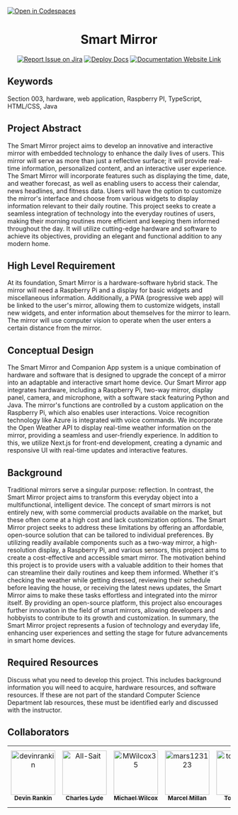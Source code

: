 [![Open in Codespaces](https://classroom.github.com/assets/launch-codespace-7f7980b617ed060a017424585567c406b6ee15c891e84e1186181d67ecf80aa0.svg)](https://classroom.github.com/open-in-codespaces?assignment_repo_id=11815935)
<div align="center">

# Smart Mirror
[![Report Issue on Jira](https://img.shields.io/badge/Report%20Issues-Jira-0052CC?style=flat&logo=jira-software)](https://temple-cis-projects-in-cs.atlassian.net/jira/software/c/projects/SM/issues)
[![Deploy Docs](https://github.com/ApplebaumIan/tu-cis-4398-docs-template/actions/workflows/deploy.yml/badge.svg)](https://github.com/ApplebaumIan/tu-cis-4398-docs-template/actions/workflows/deploy.yml)
[![Documentation Website Link](https://img.shields.io/badge/-Documentation%20Website-brightgreen)](https://capstone-projects-2023-fall.github.io/project-smart-mirror/)


</div>


## Keywords

Section 003, hardware, web application, Raspberry PI, TypeScript, HTML/CSS, Java

## Project Abstract

The Smart Mirror project aims to develop an innovative and interactive mirror with embedded technology to enhance the daily lives of users. This mirror will serve as more than just a reflective surface; it will provide real-time information, personalized content, and an interactive user experience.
The Smart Mirror will incorporate features such as displaying the time, date, and weather forecast, as well as enabling users to access their calendar, news headlines, and fitness data. Users will have the option to customize the mirror's interface and choose from various widgets to display information relevant to their daily routine.
This project seeks to create a seamless integration of technology into the everyday routines of users, making their morning routines more efficient and keeping them informed throughout the day. It will utilize cutting-edge hardware and software to achieve its objectives, providing an elegant and functional addition to any modern home.

## High Level Requirement

At its foundation, Smart Mirror is a hardware-software hybrid stack. The mirror will need a Raspberry Pi and a display for basic widgets and miscellaneous information. Additionally, a PWA (progressive web app) will be linked to the user's mirror, allowing them to customize widgets, install new widgets, and enter information about themselves for the mirror to learn. The mirror will use computer vision to operate when the user enters a certain distance from the mirror. 

## Conceptual Design
The Smart Mirror and Companion App system is a unique combination of hardware and software that is designed to upgrade the concept of a mirror into an adaptable and interactive smart home device. Our Smart Mirror app integrates hardware, including a Raspberry Pi, two-way mirror, display panel, camera, and microphone, 
with a software stack featuring Python and Java. The mirror's functions are controlled by a custom application on the Raspberry Pi, 
which also enables user interactions. Voice recognition technology like Azure is integrated with voice commands. We incorporate the Open 
Weather API to display real-time weather information on the mirror, providing a seamless and user-friendly experience. In addition to this, 
we utilize Next.js for front-end development, creating a dynamic and responsive UI with real-time updates and interactive features.

## Background

Traditional mirrors serve a singular purpose: reflection. In contrast, the Smart Mirror project aims to transform this everyday object into a multifunctional, intelligent device. The concept of smart mirrors is not entirely new, with some commercial products available on the market, but these often come at a high cost and lack customization options.
The Smart Mirror project seeks to address these limitations by offering an affordable, open-source solution that can be tailored to individual preferences. By utilizing readily available components such as a two-way mirror, a high-resolution display, a Raspberry Pi, and various sensors, this project aims to create a cost-effective and accessible smart mirror.
The motivation behind this project is to provide users with a valuable addition to their homes that can streamline their daily routines and keep them informed. Whether it's checking the weather while getting dressed, reviewing their schedule before leaving the house, or receiving the latest news updates, the Smart Mirror aims to make these tasks effortless and integrated into the mirror itself.
By providing an open-source platform, this project also encourages further innovation in the field of smart mirrors, allowing developers and hobbyists to contribute to its growth and customization. In summary, the Smart Mirror project represents a fusion of technology and everyday life, enhancing user experiences and setting the stage for future advancements in smart home devices.

## Required Resources

Discuss what you need to develop this project. This includes background information you will need to acquire, hardware resources, and software resources. If these are not part of the standard Computer Science Department lab resources, these must be identified early and discussed with the instructor.

## Collaborators

[//]: # ( readme: collaborators -start )
<table>
<tr>
    <td align="center">
        <a href="https://github.com/devinrankin">
            <img src="https://avatars.githubusercontent.com/u/103450760?v=4" width="100;" alt="devinrankin"/>
            <br />
            <sub><b>Devin Rankin</b></sub>
        </a>
    </td>
    <td align="center">
        <a href="https://github.com/All-Sait">
            <img src="https://avatars.githubusercontent.com/u/25727936?v=4" width="100;" alt="All-Sait"/>
            <br />
            <sub><b>Charles Lyde</b></sub>
        </a>
    </td>
    <td align="center">
        <a href="https://github.com/MWilcox35">
            <img src="https://avatars.githubusercontent.com/u/123747098?v=4" width="100;" alt="MWilcox35"/>
            <br />
            <sub><b>Michael Wilcox</b></sub>
        </a>
    </td>
    <td align="center">
        <a href="https://github.com/mars123123">
            <img src="https://avatars.githubusercontent.com/u/70285068?v=4" width="100;" alt="mars123123"/>
            <br />
            <sub><b>Marcel Millan</b></sub>
        </a>
    </td>
    <td align="center">
        <a href="https://github.com/tonytran40">
            <img src="https://avatars.githubusercontent.com/u/74268497?v=4" width="100;" alt="tonytran40"/>
            <br />
            <sub><b>Tony Tran</b></sub>
        </a>
    </td>
    <td align="center">
        <a href="https://github.com/gregory-shakarjian">
            <img src="https://avatars.githubusercontent.com/u/112418620?v=4" width="100;" alt="gregory-shakarjian"/>
            <br />
            <sub><b>Gregory Shakarjian</b></sub>
        </a>
    </td>
    <td align="center">
        <a href="https://github.com/rifat123-r">
            <img src="https://avatars.githubusercontent.com/u/73204434?v=4" width="100;" alt="rifat123-r"/>
            <br />
            <sub><b>Main Rifat</b></sub>
        </a>
    </td>
</tr>
</table>

[//]: # ( readme: collaborators -end )
